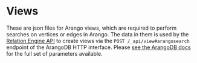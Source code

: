 # Views

These are json files for Arango views, which are required to perform searches on vertices or edges in Arango. The data in them is used by the [Relation Engine API](https://github.com/kbase/relation_engine_api) to create views via the `POST /_api/view#arangosearch` endpoint of the ArangoDB HTTP interface. Please [see the ArangoDB docs](https://www.arangodb.com/docs/3.5/http/views-arangosearch.html) for the full set of parameters available.